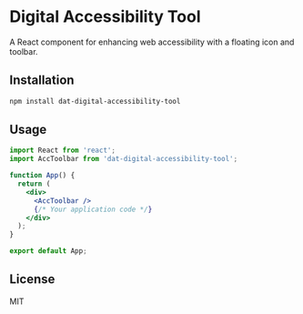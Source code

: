 # Digital Accessibility Tool

A React component for enhancing web accessibility with a floating icon and toolbar.

## Installation

```bash
npm install dat-digital-accessibility-tool
```

## Usage

```jsx
import React from 'react';
import AccToolbar from 'dat-digital-accessibility-tool';

function App() {
  return (
    <div>
      <AccToolbar />
      {/* Your application code */}
    </div>
  );
}

export default App;
```

## License

MIT
